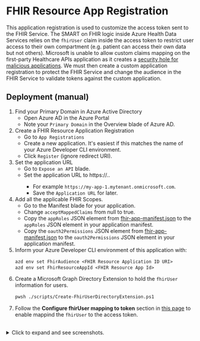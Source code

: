 # FHIR Resource App Registration

This application registration is used to customize the access token sent to the FHIR Service. The SMART on FHIR logic inside Azure Health Data Services relies on the `fhirUser` claim inside the access token to restrict user access to their own compartment (e.g. patient can access their own data but not others). Microsoft is unable to allow custom claims mapping on the first-party Healthcare APIs application as it creates a [security hole for malicious applications](https://learn.microsoft.com/azure/active-directory/develop/reference-app-manifest#acceptmappedclaims-attribute). We must then create a custom application registration to protect the FHIR Service and change the audience in the FHIR Service to validate tokens against the custom application.

## Deployment (manual)

1. Find your Primary Domain in Azure Active Directory
    - Open Azure AD in the Azure Portal
    - Note your `Primary Domain` in the Overview blade of Azure AD.
1. Create a FHIR Resource Application Registration
    - Go to `App Registrations`
    - Create a new application. It's easiest if this matches the name of your Azure Developer CLI environment.
    - Click `Register` (ignore redirect URI).
1. Set the application URL
    - Go to `Expose an API` blade.
    - Set the application URL to https://<app-registration-name>.<Azure AD Primary Domain>.
        - For example `https://my-app-1.mytenant.onmicrosoft.com`.
        - Save the `Application URL` for later.
1. Add all the applicable FHIR Scopes.
    - Go to the Manifest blade for your application.
    - Change `acceptMappedClaims` from null to true.
    - Copy the `appRoles` JSON element from [fhir-app-manifest.json](./fhir-app-manifest.json) to the `appRoles` JSON element in your application manifest.
    - Copy the `oauth2Permissions` JSON element from [fhir-app-manifest.json](./fhir-app-manifest.json) to the `oauth2Permissions` JSON element in your application manifest.
1. Inform your Azure Developer CLI environment of this application with:
    ```
    azd env set FhirAudience <FHIR Resource Application ID URI>
    azd env set FhirResourceAppId <FHIR Resource App Id>
    ```
1. Create a Microsoft Graph Directory Extension to hold the `fhirUser` information for users.
    ```bash
    pwsh ./scripts/Create-FhirUserDirectoryExtension.ps1
    ```
1. Follow the **Configure fhirUser mapping to token** section in [this page](./set-fhir-user-mapping.md) to enable mappind the `fhirUser` to the access token.

<br />
<details>
<summary>Click to expand and see screenshots.</summary>

![](./images/fhir_resource_app_primary_domain.png)
![](./images/fhir_resource_app_new_app.png)
![](./images/fhir_resource_app_new_app2.png)
![](./images/fhir_resource_app_set_uri.png)
![](./images/fhir_resource_app_set_uri2.png)
![](./images/fhir_resource_app_manifest.png)
</details>

